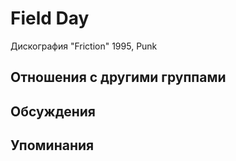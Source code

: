 # Field Day

Дискография
"Friction" 1995, Punk

## Отношения с другими группами


## Обсуждения


## Упоминания

